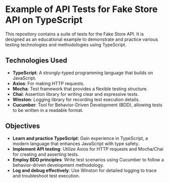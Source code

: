 
# Example of API Tests for Fake Store API on TypeScript

This repository contains a suite of tests for the Fake Store API. It is designed as an educational example to demonstrate and practice various testing technologies and methodologies using TypeScript.

## Technologies Used

- **TypeScript**: A strongly-typed programming language that builds on JavaScript.
- **Axios**: For making HTTP requests.
- **Mocha**: Test framework that provides a flexible testing structure.
- **Chai**: Assertion library for writing clear and expressive tests.
- **Winston**: Logging library for recording test execution details.
- **Cucumber**: Tool for Behavior-Driven Development (BDD), allowing tests to be written in a readable format.

## Objectives

- **Learn and practice TypeScript**: Gain experience in TypeScript, a modern language that enhances JavaScript with type safety.
- **Implement API testing**: Utilize Axios for HTTP requests and Mocha/Chai for creating and asserting tests.
- **Employ BDD principles**: Write test scenarios using Cucumber to follow a behavior-driven development methodology.
- **Log and debug effectively**: Use Winston for detailed logging to trace and troubleshoot test execution.
